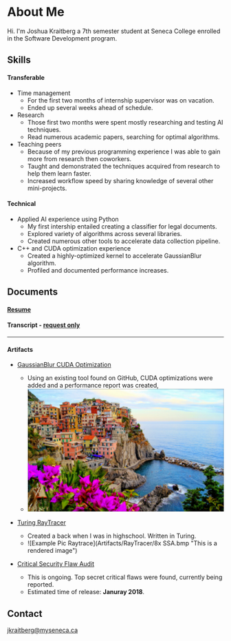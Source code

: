 # About Me

Hi. I'm Joshua Kraitberg a 7th semester student at Seneca College enrolled in the Software Development program.   

## Skills

#### Transferable
* Time management
  * For the first two months of internship supervisor was on vacation.  
  * Ended up several weeks ahead of schedule.
* Research
  * Those first two months were spent mostly researching and testing AI techniques.
  * Read numerous academic papers, searching for optimal algorithms.
* Teaching peers
  * Because of my previous programming experience I was able to gain more from research then coworkers.
  * Taught and demonstrated the techniques acquired from research to help them learn faster.
  * Increased workflow speed by sharing knowledge of several other mini-projects.  

#### Technical
* Applied AI experience using Python
  * My first intership entailed creating a classifier for legal documents.
  * Explored variety of algorithms across several libraries.
  * Created numerous other tools to accelerate data collection pipeline. 
* C++ and CUDA optimization experience
  * Created a highly-optimized kernel to accelerate GaussianBlur algorithm.
  * Profiled and documented performance increases. 

## Documents

#### [Resume](Documents/Resume.pdf)

#### Transcript - [request only](#contact)

---

#### Artifacts
* [GaussianBlur CUDA Optimization](https://wiki.cdot.senecacollege.ca/wiki/BETTERRED)
  * Using an existing tool found on GitHub, CUDA optimizations were added and a performance report was created,
  * ![Example Pic GaussianBlur](Artifacts/GaussianBlurCUDA/Cinque_terre_BLURRED.jpg "This is what a blurred picture looks like")

* [Turing RayTracer](Artifacts/RayTracer)
  * Created a back when I was  in highschool.  Written in Turing.
  * ![Example Pic Raytrace](Artifacts/RayTracer/8x SSA.bmp "This is a rendered image")

* [Critical Security Flaw Audit](#)
  * This is ongoing.  Top secret critical flaws were found, currently being reported.
  * Estimated time of release: **Januray 2018**.    

<a name="contact"></a>
## Contact

jkraitberg@myseneca.ca
